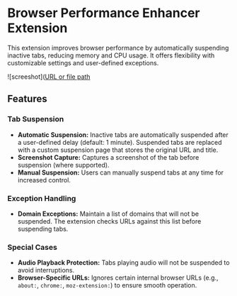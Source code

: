 # Browser Performance Enhancer Extension

This extension improves browser performance by automatically suspending inactive tabs, reducing memory and CPU usage. It offers flexibility with customizable settings and user-defined exceptions.

![screeshot]([URL or file path](https://addons.mozilla.org/user-media/previews/full/304/304886.png)

## Features

### Tab Suspension
- **Automatic Suspension:** Inactive tabs are automatically suspended after a user-defined delay (default: 1 minute). Suspended tabs are replaced with a custom suspension page that stores the original URL and title.
- **Screenshot Capture:** Captures a screenshot of the tab before suspension (where supported).
- **Manual Suspension:** Users can manually suspend tabs at any time for increased control.

### Exception Handling
- **Domain Exceptions:** Maintain a list of domains that will not be suspended. The extension checks URLs against this list before suspending tabs.

### Special Cases
- **Audio Playback Protection:** Tabs playing audio will not be suspended to avoid interruptions.
- **Browser-Specific URLs:** Ignores certain internal browser URLs (e.g., `about:`, `chrome:`, `moz-extension:`) to ensure smooth operation.
